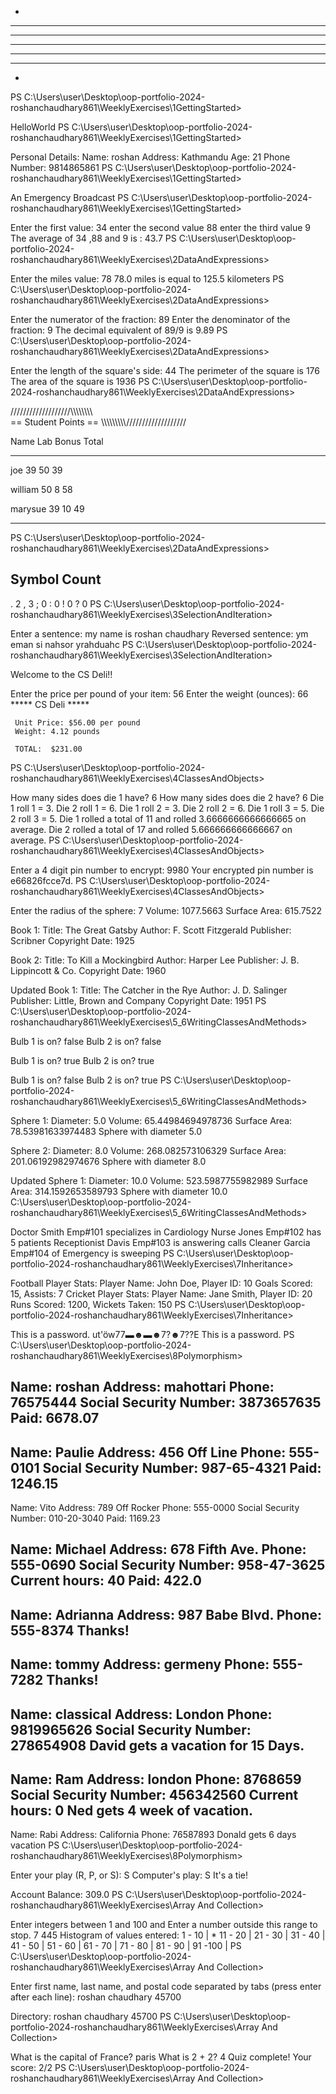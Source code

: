 <!-- Weekly output are listed Below -->

<!-- Gettingstarted(output) -->
<!-- Diamond Pattern: -->
   *    
  ***   
 *****  
******* 
 *****  
  ***   
   *    
PS C:\Users\user\Desktop\oop-portfolio-2024-roshanchaudhary861\WeeklyExercises\1GettingStarted> 

<!-- HelloWord -->
HelloWorld
PS C:\Users\user\Desktop\oop-portfolio-2024-roshanchaudhary861\WeeklyExercises\1GettingStarted> 


<!-- PersonalDetails -->
Personal Details:
Name: roshan
Address: Kathmandu
Age: 21
Phone Number: 9814865861
PS C:\Users\user\Desktop\oop-portfolio-2024-roshanchaudhary861\WeeklyExercises\1GettingStarted> 


<!-- test -->
An Emergency Broadcast
PS C:\Users\user\Desktop\oop-portfolio-2024-roshanchaudhary861\WeeklyExercises\1GettingStarted> 


<!-- 2DataAndExpressions(output) -->
<!-- Average -->
Enter the first value:
34
enter the second value 
88
enter the third value 
9
The average of 34 ,88 and 9 is : 43.7
PS C:\Users\user\Desktop\oop-portfolio-2024-roshanchaudhary861\WeeklyExercises\2DataAndExpressions>


<!-- Converting -->
Enter the miles value:
78
78.0 miles is equal to 125.5 kilometers
PS C:\Users\user\Desktop\oop-portfolio-2024-roshanchaudhary861\WeeklyExercises\2DataAndExpressions>


<!-- fraction -->
Enter the numerator of the fraction:
89
Enter the denominator of the fraction:
9
The decimal equivalent of 89/9 is 9.89
PS C:\Users\user\Desktop\oop-portfolio-2024-roshanchaudhary861\WeeklyExercises\2DataAndExpressions>

<!-- square -->
Enter the length of the square's side:
44
The perimeter of the square is 176
The area of the square is 1936
PS C:\Users\user\Desktop\oop-portfolio-2024-roshanchaudhary861\WeeklyExercises\2DataAndExpressions> 

<!-- studentgradetable -->
///////////////////\\\\\\\\\\\\\\\\\
==          Student Points          ==
\\\\\\\\\\\\\\\\\\///////////////////

Name            Lab     Bonus   Total

----            ----    ----    ----

joe              39       50       39

william          50       8        58

marysue          39       10       49
----            ---     -----   -----
PS C:\Users\user\Desktop\oop-portfolio-2024-roshanchaudhary861\WeeklyExercises\2DataAndExpressions>


<!-- selectionAndliteration(output) -->
<!-- Punctuationcounter -->
Symbol          Count
-----------------------
.               2
,               3
;               0
:               0
!               0
?               0
PS C:\Users\user\Desktop\oop-portfolio-2024-roshanchaudhary861\WeeklyExercises\3SelectionAndIteration>

<!-- Reversewordsetence -->
Enter a sentence: my name is roshan chaudhary
Reversed sentence: ym eman si nahsor yrahduahc
PS C:\Users\user\Desktop\oop-portfolio-2024-roshanchaudhary861\WeeklyExercises\3SelectionAndIteration> 



<!-- 4 Classes and Objects(output) -->
<!-- deli -->
Welcome to the CS Deli!!

Enter the price per pound of your item: 56
Enter the weight (ounces): 66
      *****  CS Deli  *****

     Unit Price: $56.00 per pound
     Weight: 4.12 pounds

     TOTAL:  $231.00
PS C:\Users\user\Desktop\oop-portfolio-2024-roshanchaudhary861\WeeklyExercises\4ClassesAndObjects> 


<!-- Dice -->
How many sides does die 1 have? 6
How many sides does die 2 have? 6
Die 1 roll 1 = 3.
Die 2 roll 1 = 6.
Die 1 roll 2 = 3.
Die 2 roll 2 = 6.
Die 1 roll 3 = 5.
Die 2 roll 3 = 5.
Die 1 rolled a total of 11 and rolled 3.6666666666666665 on average.
Die 2 rolled a total of 17 and rolled 5.666666666666667 on average.
PS C:\Users\user\Desktop\oop-portfolio-2024-roshanchaudhary861\WeeklyExercises\4ClassesAndObjects> 


<!-- pinEncrypter -->
Enter a 4 digit pin number to encrypt: 9980
Your encrypted pin number is e66826fcce7d.
PS C:\Users\user\Desktop\oop-portfolio-2024-roshanchaudhary861\WeeklyExercises\4ClassesAndObjects> 


<!-- sphare -->
Enter the radius of the sphere: 
7
Volume: 1077.5663
Surface Area: 615.7522


<!-- # ﻿5 and 6 Writing Classes and Methods -->
<!-- BookShelf -->
Book 1:
Title: The Great Gatsby
Author: F. Scott Fitzgerald
Publisher: Scribner
Copyright Date: 1925

Book 2:
Title: To Kill a Mockingbird
Author: Harper Lee
Publisher: J. B. Lippincott & Co.
Copyright Date: 1960

Updated Book 1:
Title: The Catcher in the Rye
Author: J. D. Salinger
Publisher: Little, Brown and Company
Copyright Date: 1951
PS C:\Users\user\Desktop\oop-portfolio-2024-roshanchaudhary861\WeeklyExercises\5_6WritingClassesAndMethods>


<!-- Lights -->
Bulb 1 is on? false
Bulb 2 is on? false

Bulb 1 is on? true
Bulb 2 is on? true

Bulb 1 is on? false
Bulb 2 is on? true
PS C:\Users\user\Desktop\oop-portfolio-2024-roshanchaudhary861\WeeklyExercises\5_6WritingClassesAndMethods>


<!-- MultiSphare -->
Sphere 1:
Diameter: 5.0
Volume: 65.44984694978736
Surface Area: 78.53981633974483
Sphere with diameter 5.0

Sphere 2:
Diameter: 8.0
Volume: 268.082573106329
Surface Area: 201.06192982974676
Sphere with diameter 8.0

Updated Sphere 1:
Diameter: 10.0
Volume: 523.5987755982989
Surface Area: 314.1592653589793
Sphere with diameter 10.0
C:\Users\user\Desktop\oop-portfolio-2024-roshanchaudhary861\WeeklyExercises\5_6WritingClassesAndMethods> 


<!-- # ﻿6 Inheritance(output) -->
<!-- Hospital -->
Doctor Smith Emp#101 specializes in Cardiology
Nurse Jones Emp#102 has 5 patients
Receptionist Davis Emp#103 is answering calls
Cleaner Garcia Emp#104 of Emergency is sweeping
PS C:\Users\user\Desktop\oop-portfolio-2024-roshanchaudhary861\WeeklyExercises\7Inheritance>

<!-- SpirtstarTest -->
Football Player Stats:
Player Name: John Doe, Player ID: 10
Goals Scored: 15, Assists: 7
Cricket Player Stats:
Player Name: Jane Smith, Player ID: 20
Runs Scored: 1200, Wickets Taken: 150
PS C:\Users\user\Desktop\oop-portfolio-2024-roshanchaudhary861\WeeklyExercises\7Inheritance> 


<!-- # ﻿7 Polymorphism -->
<!-- Password -->
This is a password.
ut'öw77▬☻▬☻7?☻7??E
This is a password.
PS C:\Users\user\Desktop\oop-portfolio-2024-roshanchaudhary861\WeeklyExercises\8Polymorphism> 

<!-- fIRM -->
Name: roshan
Address: mahottari
Phone: 76575444
Social Security Number: 3873657635
Paid: 6678.07
-----------------------------------
Name: Paulie
Address: 456 Off Line
Phone: 555-0101
Social Security Number: 987-65-4321
Paid: 1246.15
-----------------------------------
Name: Vito
Address: 789 Off Rocker
Phone: 555-0000
Social Security Number: 010-20-3040
Paid: 1169.23

Name: Michael
Address: 678 Fifth Ave.
Phone: 555-0690
Social Security Number: 958-47-3625
Current hours: 40
Paid: 422.0
-----------------------------------
Name: Adrianna
Address: 987 Babe Blvd.
Phone: 555-8374
Thanks!
-----------------------------------
Name: tommy
Address: germeny
Phone: 555-7282
Thanks!
-----------------------------------

Name: classical
Address: London
Phone: 9819965626
Social Security Number: 278654908
David gets a vacation for 15 Days.
-----------------------------------

Name: Ram
Address: london
Phone: 8768659
Social Security Number: 456342560
Current hours: 0
Ned gets 4 week of vacation.
-----------------------------------

Name: Rabi
Address: California
Phone: 76587893
Donald gets 6 days vacation
PS C:\Users\user\Desktop\oop-portfolio-2024-roshanchaudhary861\WeeklyExercises\8Polymorphism> 

<!-- rockpaper -->
Enter your play (R, P, or S): S
Computer's play: S
It's a tie!

<!-- # ﻿9 Further Arrays -->
<!-- Bank -->
Account Balance: 309.0
PS C:\Users\user\Desktop\oop-portfolio-2024-roshanchaudhary861\WeeklyExercises\Array And Collection> 


<!-- Historygram -->
Enter integers between 1 and 100 and Enter a number outside this range to stop.
7
445
Histogram of values entered:
 1 - 10 | *
11 - 20 | 
21 - 30 | 
31 - 40 | 
41 - 50 | 
51 - 60 | 
61 - 70 | 
71 - 80 | 
81 - 90 | 
91 -100 | 
PS C:\Users\user\Desktop\oop-portfolio-2024-roshanchaudhary861\WeeklyExercises\Array And Collection> 



<!-- NamePostalCode -->
Enter first name, last name, and postal code separated by tabs (press enter after each line):
roshan	chaudhary	45700


Directory:
roshan	chaudhary	45700
PS C:\Users\user\Desktop\oop-portfolio-2024-roshanchaudhary861\WeeklyExercises\Array And Collection> 


<!-- Quiz -->
What is the capital of France?
paris
What is 2 + 2?
4
Quiz complete! Your score: 2/2
PS C:\Users\user\Desktop\oop-portfolio-2024-roshanchaudhary861\WeeklyExercises\Array And Collection> 





